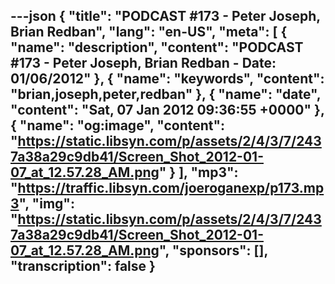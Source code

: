 ---json
{
  "title": "PODCAST #173 - Peter Joseph, Brian Redban",
  "lang": "en-US",
  "meta": [
    {
      "name": "description",
      "content": "PODCAST #173 - Peter Joseph, Brian Redban - Date: 01/06/2012"
    },
    {
      "name": "keywords",
      "content": "brian,joseph,peter,redban"
    },
    {
      "name": "date",
      "content": "Sat, 07 Jan 2012 09:36:55 +0000"
    },
    {
      "name": "og:image",
      "content": "https://static.libsyn.com/p/assets/2/4/3/7/2437a38a29c9db41/Screen_Shot_2012-01-07_at_12.57.28_AM.png"
    }
  ],
  "mp3": "https://traffic.libsyn.com/joeroganexp/p173.mp3",
  "img": "https://static.libsyn.com/p/assets/2/4/3/7/2437a38a29c9db41/Screen_Shot_2012-01-07_at_12.57.28_AM.png",
  "sponsors": [],
  "transcription": false
}
---
<episode-header />

<timemark seconds="0" />

<transcribe-call-to-action />

<episode-footer />